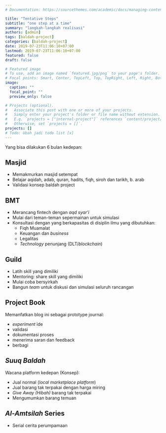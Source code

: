 ```yaml
---
# Documentation: https://sourcethemes.com/academic/docs/managing-content/

title: "Tentative Steps"
subtitle: "one step at a time"
summary: "langkah-langkah realisasi"
authors: [admin]
tags: [baldah-project]
categories: [baldah-project]
date: 2019-07-23T11:06:10+07:00
lastmod: 2019-07-23T11:06:10+07:00
featured: false
draft: false

# Featured image
# To use, add an image named `featured.jpg/png` to your page's folder.
# Focal points: Smart, Center, TopLeft, Top, TopRight, Left, Right, BottomLeft, Bottom, BottomRight.
image:
  caption: ""
  focal_point: ""
  preview_only: false

# Projects (optional).
#   Associate this post with one or more of your projects.
#   Simply enter your project's folder or file name without extension.
#   E.g. `projects = ["internal-project"]` references `content/project/deep-learning/index.md`.
#   Otherwise, set `projects = []`.
projects: []
# Todo: Ubah jadi todo list [x]
---
```

Yang bisa dilakukan 6 bulan kedepan:
## **Masjid**
* Memakmurkan masjid setempat
* Belajar aqidah, adab, quran, hadits, fiqh, siroh dan tarikh, b. arab
* Validasi konsep baldah project 

## **BMT**
* Merancang fintech dengan _aqd syar'i_
* Mulai dari teman-teman sepermainan untuk simulasi
* Konsultasi dengan yang berkapasitas di disiplin ilmu yang dibutuhkan:
	* Fiqh Muamalat
	* Keuangan dan _business_
	* Legalitas
	* _Technology_ penunjang (DLT/_blockchain_)

## **Guild**
* Latih skill yang dimiliki
* Mentoring: share skill yang dimiliki
* Mulai coba bersyirkah
* Bangun _team_ untuk diskusi dan simulasi seluruh rancangan

## **Project Book**
Memanfatkan blog ini sebagai prototype journal:

* _experiment_ ide
* validasi 
* dokumentasi proses
* menerima saran dan feedback
* berbagi

## **_Suuq Baldah_**
Wacana platform kedepan (Konsep):

* Jual normal (_local marketplace platform_)
* Jual barang tak terpakai dengan harga miring
* _Give Away (Hibah)_ barang tak terpakai
* Mengumumkan barang temuan

## **_Al-Amtsilah_ Series**
* Serial cerita perumpamaan